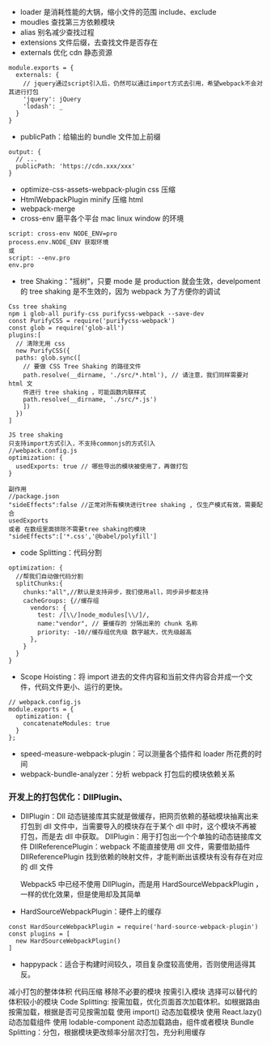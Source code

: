 - loader 是消耗性能的大锅，缩小文件的范围 include、exclude
- moudles 查找第三方依赖模块
- alias 别名减少查找过程
- extensions 文件后缀，去查找文件是否存在
- externals 优化 cdn 静态资源

```
module.exports = {
  externals: {
    // jquery通过script引入后，仍然可以通过import方式去引用，希望webpack不会对其进行打包
    'jquery': jQuery
    'lodash': _
  }
}
```

- publicPath：给输出的 bundle 文件加上前缀

```
output: {
  // ...
  publicPath: 'https://cdn.xxx/xxx'
}
```

- optimize-css-assets-webpack-plugin css 压缩
- HtmlWebpackPlugin minify 压缩 html
- webpack-merge
- cross-env 磨平各个平台 mac linux window 的环境

```
script: cross-env NODE_ENV=pro
process.env.NODE_ENV 获取环境
或
script: --env.pro
env.pro
```

- tree Shaking："摇树"，只要 mode 是 production 就会⽣效，develpoment 的 tree shaking 是不⽣效的，因为 webpack 为了⽅便你的调试

```
Css tree shaking
npm i glob-all purify-css purifycss-webpack --save-dev
const PurifyCSS = require('purifycss-webpack')
const glob = require('glob-all')
plugins:[
  // 清除⽆⽤ css
  new PurifyCSS({
  paths: glob.sync([
    // 要做 CSS Tree Shaking 的路径⽂件
    path.resolve(__dirname, './src/*.html'), // 请注意，我们同样需要对 html ⽂
    件进⾏ tree shaking ，可能函数内联样式
    path.resolve(__dirname, './src/*.js')
    ])
  })
]

JS tree shaking
只⽀持import⽅式引⼊，不⽀持commonjs的⽅式引⼊
//webpack.config.js
optimization: {
  usedExports: true // 哪些导出的模块被使⽤了，再做打包
}
```

```
副作⽤
//package.json
"sideEffects":false //正常对所有模块进⾏tree shaking , 仅⽣产模式有效，需要配合
usedExports
或者 在数组⾥⾯排除不需要tree shaking的模块
"sideEffects":['*.css','@babel/polyfill']
```

- code Splitting：代码分割

```
optimization: {
  //帮我们⾃动做代码分割
  splitChunks:{
    chunks:"all",//默认是⽀持异步，我们使⽤all，同步异步都支持
    cacheGroups: {//缓存组
      vendors: {
        test: /[\\/]node_modules[\\/]/,
        name:"vendor", // 要缓存的 分隔出来的 chunk 名称
        priority: -10//缓存组优先级 数字越⼤，优先级越⾼
      },
    }
  }
}
```

- Scope Hoisting：将 import 进去的文件内容和当前文件内容合并成一个文件，代码⽂件更⼩、运⾏的更快。

```
// webpack.config.js
module.exports = {
  optimization: {
    concatenateModules: true
  }
};
```

- speed-measure-webpack-plugin：可以测量各个插件和 loader 所花费的时间
- webpack-bundle-analyzer：分析 webpack 打包后的模块依赖关系

### 开发上的打包优化：DllPlugin、

- DllPlugin：Dll 动态链接库其实就是做缓存，把⽹⻚依赖的基础模块抽离出来打包到 dll ⽂件中，当需要导⼊的模块存在于某个 dll 中时，这个模块不再被打包，⽽是去 dll 中获取。
  DllPlugin：用于打包出一个个单独的动态链接库文件
  DllReferencePlugin：webpack 不能直接使用 dll 文件，需要借助插件 DllReferencePlugin 找到依赖的映射文件，才能判断出该模块有没有存在对应的 dll 文件

  Webpack5 中已经不使用 DllPlugin，⽽是⽤ HardSourceWebpackPlugin ，⼀样的优化效果，但是使⽤却及其简单

- HardSourceWebpackPlugin：硬件上的缓存

```
const HardSourceWebpackPlugin = require('hard-source-webpack-plugin')
const plugins = [
  new HardSourceWebpackPlugin()
]
```
- happypack：适合于构建时间较久，项目复杂度较高使用，否则使用适得其反。



减小打包的整体体积
  代码压缩
  移除不必要的模块
  按需引入模块
  选择可以替代的体积较小的模块
Code Splitting: 按需加载，优化页面首次加载体积。如根据路由按需加载，根据是否可见按需加载
  使用 import() 动态加载模块
  使用 React.lazy() 动态加载组件
  使用 lodable-component 动态加载路由，组件或者模块
Bundle Splitting：分包，根据模块更改频率分层次打包，充分利用缓存